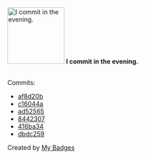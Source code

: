 <img src="https://github.com/my-badges/my-badges/blob/master/src/all-badges/time-of-commit/evening-commits.png?raw=true" alt="I commit in the evening." title="I commit in the evening." width="128">
<strong>I commit in the evening.</strong>
<br><br>

Commits:

- <a href="https://github.com/adib-yg/adib-yg/commit/af8d20b85ba9504f4c76784461d107f09a4cdba6">af8d20b</a>
- <a href="https://github.com/adib-yg/openmp-server-installation/commit/c16044a76fc5bd7f35ded97e9c4a6a8e07290c40">c16044a</a>
- <a href="https://github.com/adib-yg/openmp-server-installation/commit/ad52565eaa978ff780cebc8b0512f0c032df92c4">ad52565</a>
- <a href="https://github.com/adib-yg/openmp-server-installation/commit/8442307c4855b9e1fb8943f8e1907bc65e825d83">8442307</a>
- <a href="https://github.com/adib-yg/openmp-server-installation/commit/416ba34c4e029313a25efc4bb3cce42970da8ed2">416ba34</a>
- <a href="https://github.com/adib-yg/openmp-server-browser/commit/dbdc259f30160a703c87ab06de3557c37995ff77">dbdc259</a>


Created by <a href="https://github.com/my-badges/my-badges">My Badges</a>